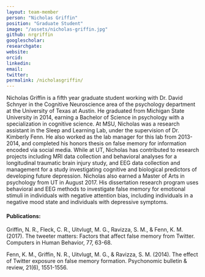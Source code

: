 ```yaml
---
layout: team-member
person: "Nicholas Griffin"
position: "Graduate Student"
image: "/assets/nicholas-griffin.jpg"
github: nrgriffin
googlescholar: 
researchgate: 
website: 
orcid: 
linkedin:
email:
twitter:
permalink: /nicholasgriffin/
---
```


Nicholas Griffin is a fifth year graduate student working with Dr. David Schnyer in the Cognitive Neuroscience area of the psychology department at the University of Texas at Austin. He graduated from Michigan State University in 2014, earning a Bachelor of Science in psychology with a specialization in cognitive science. At MSU, Nicholas was a research assistant in the Sleep and Learning Lab, under the supervision of Dr. Kimberly Fenn. He also worked as the lab manager for this lab from 2013-2014, and completed his honors thesis on false memory for information encoded via social media. While at UT, Nicholas has contributed to research projects including MRI data collection and behavioral analyses for a longitudinal traumatic brain injury study, and EEG data collection and management for a study investigating cognitive and biological predictors of developing future depression. Nicholas also earned a Master of Arts in psychology from UT in August 2017. His dissertation research program uses behavioral and EEG methods to investigate false memory for emotional stimuli in individuals with negative attention bias, including individuals in a negative mood state and individuals with depressive symptoms.

#### Publications:

Griffin, N. R., Fleck, C. R., Uitvlugt, M. G., Ravizza, S. M., & Fenn, K. M. (2017). The tweeter matters: Factors that affect false memory from Twitter. Computers in Human Behavior, 77, 63-68.  

Fenn, K. M., Griffin, N. R., Uitvlugt, M. G., & Ravizza, S. M. (2014). The effect of Twitter exposure on false memory formation. Psychonomic bulletin & review, 21(6), 1551-1556.